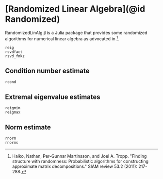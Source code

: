 # [Randomized Linear Algebra](@id Randomized)

RandomizedLinAlg.jl is a Julia package that provides some randomized algorithms for numerical linear algebra as advocated in [^Halko2011].

```@docs
reig
rsvdfact
rsvd_fnkz
```

## Condition number estimate

```@docs
rcond
```

## Extremal eigenvalue estimates

```@docs
reigmin
reigmax
```

## Norm estimate

```@docs
rnorm
rnorms
```

[^Halko2011]: Halko, Nathan, Per-Gunnar Martinsson, and Joel A. Tropp. "Finding structure with randomness: Probabilistic algorithms for constructing approximate matrix decompositions." SIAM review 53.2 (2011): 217-288.

[^Dixon1983]: Dixon, John D. "Estimating extremal eigenvalues and condition numbers of matrices." SIAM Journal on Numerical Analysis 20.4 (1983): 812-814.

[^Liberty2007]: Liberty, Edo, et al. "Randomized algorithms for the low-rank approximation of matrices." Proceedings of the National Academy of Sciences 104.51 (2007): 20167-20172.